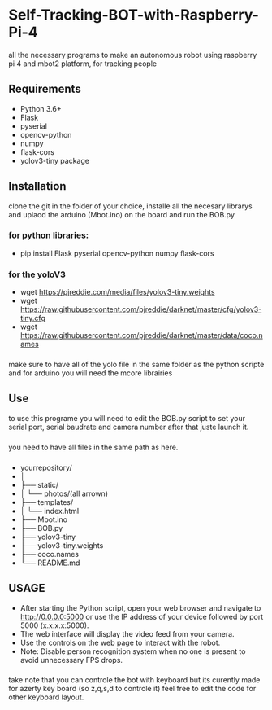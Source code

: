 # Self-Tracking-BOT-with-Raspberry-Pi-4
all the necessary programs to make an autonomous robot using raspberry pi 4 and mbot2 platform, for tracking people


## Requirements

- Python 3.6+
- Flask
- pyserial
- opencv-python
- numpy
- flask-cors
- yolov3-tiny package

## Installation
clone the git in the folder of your choice, installe all the necesary librarys and uplaod the arduino (Mbot.ino) on the board and run the BOB.py
### for python libraries:
- pip install Flask pyserial opencv-python numpy flask-cors

### for the yoloV3 
- wget https://pjreddie.com/media/files/yolov3-tiny.weights
- wget https://raw.githubusercontent.com/pjreddie/darknet/master/cfg/yolov3-tiny.cfg
- wget https://raw.githubusercontent.com/pjreddie/darknet/master/data/coco.names

###
make sure to have all of the yolo file in the same folder as the python scripte
and for arduino you will need the mcore librairies

## Use
to use this programe you will need to edit the BOB.py script to set your serial port, serial baudrate and camera number
after that juste launch it.
###
you need to have all files in the same path as here.
###
- yourrepository/
- │
- ├── static/
- │   └── photos/(all arrown)
- ├── templates/
- │   └── index.html
- ├── Mbot.ino
- ├── BOB.py
- ├── yolov3-tiny
- ├── yolov3-tiny.weights
- ├── coco.names
- └── README.md
## USAGE
- After starting the Python script, open your web browser and navigate to http://0.0.0.0:5000 or use the IP address of your device followed by port 5000 (x.x.x.x:5000).
- The web interface will display the video feed from your camera.
- Use the controls on the web page to interact with the robot.
- Note: Disable person recognition system when no one is present to avoid unnecessary FPS drops.
###
take note that you can controle the bot with keyboard but its curently made for azerty key board (so z,q,s,d to controle it)
feel free to edit the code for other keyboard layout.
